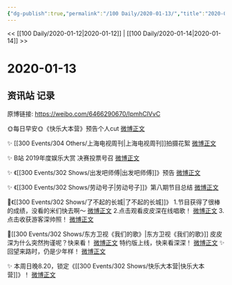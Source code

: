 ```yaml
---
{"dg-publish":true,"permalink":"/100 Daily/2020-01-13/","title":"2020-01-13","created":"2023-04-02T15:31:29.919+08:00","updated":"2023-04-02T15:35:34.463+08:00"}
---
```



<< [[100 Daily/2020-01-12\|2020-01-12]] | [[100 Daily/2020-01-14\|2020-01-14]] >>

# 2020-01-13

## 资讯站 记录

原博链接: https://weibo.com/6466290670/IpmhClVvC

🌞每日早安🌞《快乐大本营》预告个人cut
[微博正文](https://m.weibo.cn/6466290670/4460179065809522)

✨ [[300 Events/304 Others/上海电视周刊\|上海电视周刊]]拍摄花絮
[微博正文](https://m.weibo.cn/6466290670/4460211131445784)

✨ B站 2019年度娱乐大赏 决赛投票号召
[微博正文](https://m.weibo.cn/6466290670/4460246984464177)

✨ 《[[300 Events/302 Shows/出发吧师傅\|出发吧师傅]]》预告
[微博正文](https://m.weibo.cn/6466290670/4460249056689416)

✨ 《[[300 Events/302 Shows/劳动号子\|劳动号子]]》第八期节目总结
[微博正文](https://m.weibo.cn/6466290670/4460271881730207)

🌛《[[300 Events/302 Shows/了不起的长城\|了不起的长城]]》
1.节目获得了很棒的成绩，没看的米们快去啊～
[微博正文](https://m.weibo.cn/6466290670/4460273232194433)
2.点击观看皮皮深在线唱歌！
[微博正文](https://m.weibo.cn/6466290670/4460298071516817)
3.点击收获游客深帅照！
[微博正文](https://m.weibo.cn/6466290670/4460337312953943)

🌛[[300 Events/302 Shows/东方卫视《我们的歌》\|东方卫视《我们的歌》]]
皮皮深为什么突然拘谨呢？快来看！
[微博正文](https://m.weibo.cn/6466290670/4460346573634724)
特约版上线，快来看深深！
[微博正文](https://m.weibo.cn/6466290670/4460398050485595)
✨ 回望来路时，仍是少年样！
[微博正文](https://m.weibo.cn/6466290670/4460395513730295)

✨ 本周日晚8.20，锁定《[[300 Events/302 Shows/快乐大本营\|快乐大本营]]》！
[微博正文](https://m.weibo.cn/6466290670/4460369097169832)
